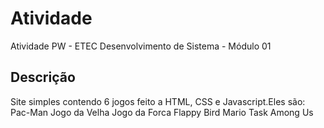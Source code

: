 # Atividade
Atividade PW - ETEC Desenvolvimento de Sistema - Módulo 01
## Descrição
Site simples contendo 6 jogos feito a HTML, CSS e Javascript.Eles são:
Pac-Man
Jogo da Velha
Jogo da Forca
Flappy Bird
Mario 
Task Among Us
